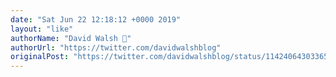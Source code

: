 ```yaml
---
date: "Sat Jun 22 12:18:12 +0000 2019"
layout: "like"
authorName: "David Walsh 🦊"
authorUrl: "https://twitter.com/davidwalshblog"
originalPost: "https://twitter.com/davidwalshblog/status/1142406430336544768"
---
```

